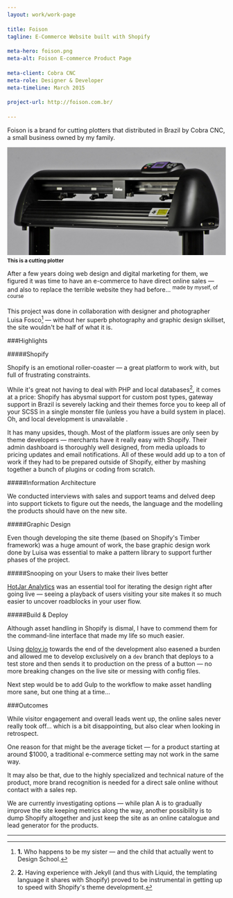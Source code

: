 ```yaml
---
layout: work/work-page

title: Foison
tagline: E-Commerce Website built with Shopify

meta-hero: foison.png
meta-alt: Foison E-commerce Product Page

meta-client: Cobra CNC
meta-role: Designer & Developer
meta-timeline: March 2015

project-url: http://foison.com.br/

---
```


Foison is a brand for cutting plotters that distributed in Brazil by Cobra CNC, a small business owned by my family.

![This is a cutting plotter](/assets/images/work/foison/plotter.jpg)
<small><strong>This is a cutting plotter</strong></small>

After a few years doing web design and digital marketing for them, we figured it was time to have an e-commerce to have direct online sales — and also to replace the terrible website they had before... <sup>made by myself, of course</sup>

This project was done in collaboration with designer and photographer Luisa Fosco[^1] — without her superb photography and graphic design skillset, the site wouldn't be half of what it is.

###Highlights

#####Shopify

Shopify is an emotional roller-coaster — a great platform to work with, but full of frustrating constraints.

While it's great not having to deal with PHP and local databases[^2], it comes at a price: Shopify has abysmal support for custom post types, gateway support in Brazil is severely lacking and their themes force you to keep all of your SCSS in a single monster file (unless you have a build system in place). Oh, and local development is unavailable <i class="twa twa-grin"></i>.

It has many upsides, though. Most of the platform issues are only seen by theme developers — merchants have it really easy with Shopify. Their admin dashboard is thoroughly well designed, from media uploads to pricing updates and email notifications. All of these would add up to a ton of work if they had to be prepared outside of Shopify, either by mashing together a bunch of plugins or coding from scratch.

#####Information Architecture

We conducted interviews with sales and support teams and delved deep into support tickets to figure out the needs, the language and the modelling the products should have on the new site.

#####Graphic Design

Even though developing the site theme (based on Shopify's Timber framework) was a huge amount of work, the base graphic design work done by Luisa was essential to make a pattern library to support further phases of the project.

#####Snooping on your Users to make their lives better

[HotJar Analytics](http://hotjar.com/) was an essential tool for iterating the design right after going live — seeing a playback of users visiting your site makes it so much easier to uncover roadblocks in your user flow. 

#####Build & Deploy

Although asset handling in Shopify is dismal, I have to commend them for the command-line interface that made my life so much easier. 

Using [dploy.io](http://dploy.io/) towards the end of the development also easened a burden and allowed me to develop exclusively on a `dev` branch that deploys to a test store and then sends it to production on the press of a button — no more breaking changes on the live site or messing with config files. 

Next step would be to add Gulp to the workflow to make asset handling more sane, but one thing at a time...

###Outcomes

While visitor engagement and overall leads went up, the online sales never really took off... which is a bit disappointing, but also clear when looking in retrospect.

One reason for that might be the average ticket — for a product starting at around $1000, a traditional e-commerce setting may not work in the same way. 

It may also be that, due to the highly specialized and technical nature of the product, more brand recognition is needed for a direct sale online without contact with a sales rep.

We are currently investigating options — while plan A is to gradually improve the site keeping metrics along the way, another possibility is to dump Shopify altogether and just keep the site as an online catalogue and lead generator for the products.

---

[^1]: **1.​** Who happens to be my sister — and the child that actually went to Design School.

[^2]: **2.** Having experience with Jekyll (and thus with Liquid, the templating language it shares with Shopify) proved to be instrumental in getting up to speed with Shopify's theme development. 